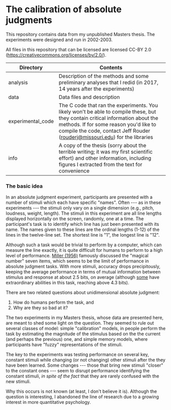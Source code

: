 # The calibration of absolute judgments

This repository contains data from my unpublished Masters thesis. The experiments were designed and run in 2002-2003.

All files in this repository that can be licensed are licensed CC-BY 2.0 (https://creativecommons.org/licenses/by/2.0/).

Directory  |  Contents
-----------|--------------
analysis   | Description of the methods and some preliminary analyses that I redid (in 2017, 14 years after the experiments)
data       | Data files and description
experimental_code | The C code that ran the experiments. You likely won't be able to compile these, but they contain critical information about the methods. If for some reason you'd like to compile the code, contact Jeff Rouder (rouderj@missouri.edu) for the libraries
info       | A copy of the thesis (sorry about the terrible writing; it was my first scientific effort) and other information, including figures I extracted from the text for convenience


### The basic idea

In an absolute judgment experiment, participants are presented with a number of stimuli which each have specific "names". Often --- as in these experiments --- the stimuli only vary on a single dimension (e.g., pitch, loudness, weight, length). The stimuli in this experiment are all line lengths displayed horizontally on the screen, randomly, one at a time. The participant's task is to identify which line has just been presented with its name. The names given to these lines are the ordinal lengths (1-12) of the lines in the twelve-line set. The shortest line is "1", the longest line is "12".

Although such a task would be trivial to perform by a computer, which can measure the line exactly, it is quite difficult for humans to perform to a high level of performance. [Miller (1956)](http://psychclassics.yorku.ca/Miller/) famously discussed the "magical number" seven items, which seems to be the limit of performance in absolute judgment tasks. With more stimuli, accuracy drops precipitously, keeping the average performance in terms of mutual information between stimulus and response at about 2.5 bits, on average (although [some](http://link.springer.com/article/10.3758/BF03196725) have extraordinary abilities in this task, reaching above 4.3 bits).

There are two related questions about unidimensional absolute judgment:
1. How do humans perform the task, and
2. Why are they so bad at it?

The two experiments in my Masters thesis, whose data are presented here, are meant to shed some light on the question. They seemed to rule out several classes of model: simple "calibration" models, in people perform the task by estimating the magnitude of the stimulus based on the the current (and perhaps the previous) one, and simple memory models, where participants have "fuzzy" representations of the stimuli.

The key to the experiments was testing performance on several key, constant stimuli while changing (or not changing) other stimuli after the they have been learned. Some changes --- those that bring new stimuli "closer" to the constant ones --- seem to disrupt performance identifying the constant stimuli, *in spite of the fact* that they are rarely confused with the new stimuli.

Why this occurs is not known (at least, I don't believe it is). Although the question is interesting, I abandoned the line of research due to a growing interest in more quantitative psychology.



